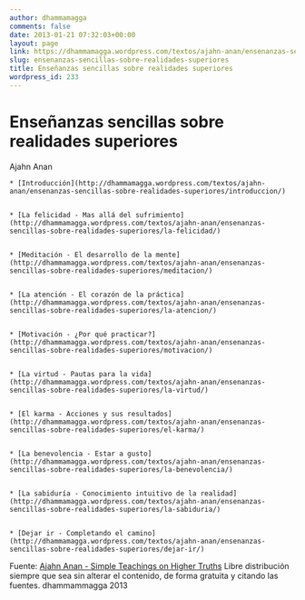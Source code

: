 ```yaml
---
author: dhammamagga
comments: false
date: 2013-01-21 07:32:03+00:00
layout: page
link: https://dhammamagga.wordpress.com/textos/ajahn-anan/ensenanzas-sencillas-sobre-realidades-superiores/
slug: ensenanzas-sencillas-sobre-realidades-superiores
title: Enseñanzas sencillas sobre realidades superiores
wordpress_id: 233
---
```


# Enseñanzas sencillas sobre realidades superiores




Ajahn Anan<!-- more -->







	
    * [Introducción](http://dhammamagga.wordpress.com/textos/ajahn-anan/ensenanzas-sencillas-sobre-realidades-superiores/introduccion/)

	
    * [La felicidad - Mas allá del sufrimiento](http://dhammamagga.wordpress.com/textos/ajahn-anan/ensenanzas-sencillas-sobre-realidades-superiores/la-felicidad/)

	
    * [Meditación - El desarrollo de la mente](http://dhammamagga.wordpress.com/textos/ajahn-anan/ensenanzas-sencillas-sobre-realidades-superiores/meditacion/)

	
    * [La atención - El corazón de la práctica](http://dhammamagga.wordpress.com/textos/ajahn-anan/ensenanzas-sencillas-sobre-realidades-superiores/la-atencion/)

	
    * [Motivación - ¿Por qué practicar?](http://dhammamagga.wordpress.com/textos/ajahn-anan/ensenanzas-sencillas-sobre-realidades-superiores/motivacion/)

	
    * [La virtud - Pautas para la vida](http://dhammamagga.wordpress.com/textos/ajahn-anan/ensenanzas-sencillas-sobre-realidades-superiores/la-virtud/)

	
    * [El karma - Acciones y sus resultados](http://dhammamagga.wordpress.com/textos/ajahn-anan/ensenanzas-sencillas-sobre-realidades-superiores/el-karma/)

	
    * [La benevolencia - Estar a gusto](http://dhammamagga.wordpress.com/textos/ajahn-anan/ensenanzas-sencillas-sobre-realidades-superiores/la-benevolencia/)

	
    * [La sabiduría - Conocimiento intuitivo de la realidad](http://dhammamagga.wordpress.com/textos/ajahn-anan/ensenanzas-sencillas-sobre-realidades-superiores/la-sabiduria/)

	
    * [Dejar ir - Completando el camino](http://dhammamagga.wordpress.com/textos/ajahn-anan/ensenanzas-sencillas-sobre-realidades-superiores/dejar-ir/)



<!-- more -->


Fuente: [Ajahn Anan - Simple Teachings on Higher Truths](http://www.watmarpjan.org/en/en-book-cds.html)
Libre distribución siempre que sea sin alterar el contenido, de forma gratuita y citando las fuentes.
dhammammagga 2013
